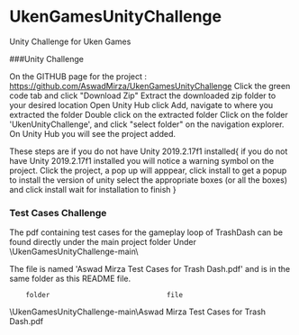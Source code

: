 # UkenGamesUnityChallenge
Unity Challenge for Uken Games

###Unity Challenge


On the GITHUB page for the project : https://github.com/AswadMirza/UkenGamesUnityChallenge
Click the green code tab and click "Download Zip"
Extract the downloaded zip folder to your desired location
Open Unity Hub click Add, navigate to where you extracted the folder
Double click on the extracted folder
Click on the folder 'UkenUnityChallenge', and click "select folder" on the navigation explorer.
On Unity Hub you will see the project added.

These steps are if you do not have Unity 2019.2.17f1 installed{
	if you do not have Unity 2019.2.17f1 installed you will notice a warning symbol on the project. 
	Click the project, a pop up will apppear, click install to get a popup to install the version of unity
	select the appropriate boxes (or all the boxes) and click install
	wait for installation to finish
}


### Test Cases Challenge
The pdf containing test cases for the gameplay loop of TrashDash can be found directly under the main project folder
Under \UkenGamesUnityChallenge-main\

The file is named 'Aswad Mirza Test Cases for Trash Dash.pdf'
and is in the same folder as this README file.


        folder                             file 
\UkenGamesUnityChallenge-main\Aswad Mirza Test Cases for Trash Dash.pdf

